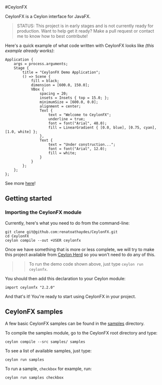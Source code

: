 #CeylonFX

CeylonFX is a Ceylon interface for JavaFX.

> STATUS: This project is in early stages and is not currently ready for production.
  Want to help get it ready? Make a pull request or contact me to know how to best contribute!

Here's a quick example of what code written with CeylonFX looks like *(this example already works)*:

```ceylon
Application {
	args = process.arguments;
	Stage {
		title = "CeylonFX Demo Application";
		() => Scene {
			fill = black;
			dimension = [600.0, 150.0];
			VBox {
				spacing = 20;
				insets = Insets { top = 15.0; };
				minimumSize = [600.0, 0.0];
				alignment = center;
				Text {
					text = "Welcome to CeylonFX";
					underline = true;
					font = font("Arial", 48.0);
					fill = LinearGradient { [0.0, blue], [0.75, cyan], [1.0, white] };
				},
				Text {
					text = "Under construction...";
					font = font("Arial", 12.0);
					fill = white;
				}   
			}
		};
	};
};
```

See more [here](samples/samples/run.ceylon)!

## Getting started

### Importing the CeylonFX module

Currently, here's what you need to do from the command-line:

```
git clone git@github.com:renatoathaydes/CeylonFX.git
cd CeylonFX
ceylon compile --out +USER ceylonfx
```

Once we have something that is more or less complete, we will try to make this project available from [Ceylon Herd](http://modules.ceylon-lang.org/) so you won't need to do any of this.

>> To run the demo code shown above, just type ``ceylon run ceylonfx``.


You should then add this declaration to your Ceylon module:

```ceylon
import ceylonfx "2.2.0"
```

And that's it! You're ready to start using CeylonFX in your project.


## CeylonFX samples

A few basic CeylonFX samples can be found in the [samples](samples/samples/) directory.

To compile the samples module, go to the CeylonFX root directory and type:

```
ceylon compile --src samples/ samples
```

To see a list of available samples, just type:

```
ceylon run samples
```


To run a sample, ``checkbox`` for example, run:

```
ceylon run samples checkbox
```

